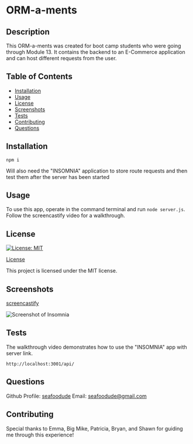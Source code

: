 # ORM-a-ments

  ## Description

  This ORM-a-ments was created for boot camp students who were going through Module 13. It contains the backend to an E-Commerce application and can host different requests from the user.

  ## Table of Contents

  * [Installation](#installation)
  * [Usage](#usage)
  * [License](#license)
  * [Screenshots](#screenshots)
  * [Tests](#tests)
  * [Contributing](#contributing)
  * [Questions](#questions)


  ## Installation

  ```npm i```

  Will also need the "INSOMNIA" application to store route requests and then test them after the server has been started

  ## Usage

  To use this app, operate in the command terminal and run ```node server.js```. Follow the screencastify video for a walkthrough.

  ## License

  [![License: MIT](https://img.shields.io/badge/License-MIT-yellow.svg)](https://opensource.org/licenses/MIT)

  [License](#license)

  This project is licensed under the MIT license.

  ## Screenshots

  [screencastify](https://drive.google.com/file/d/1n6rtyIxn7xxfOwga70NyGUjE8i1dXTan/view)

  ![Screenshot of Insomnia](./assets/insomnia.PNG)

  ## Tests

  The walkthrough video demonstrates how to use the "INSOMNIA" app with server link.

  ```http://localhost:3001/api/```

  ## Questions

  Github Profile: [seafoodude](https://github.com/seafoodude)
  Email: [seafoodude@gmail.com](seafoodude@gmail.com)

  ## Contributing

  Special thanks to Emma, Big Mike, Patricia, Bryan, and Shawn for guiding me through this experience!
